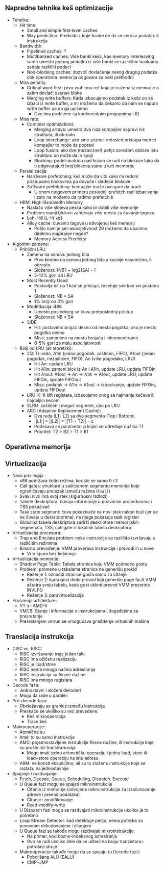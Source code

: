 ## Napredne tehnike keš optimizacije
- Tehnike:
    - Hit time:
        - Small and simple first-level caches
        - Way prediction: Predvidi iz koje banke će da se servira podatak ili instrukcija
    - Bandwidth:
        - Pipelined caches: ?
        - Multibanked caches: Više banki keša, kao memory interleaving samo umesto jednog podatka iz više banki se različitim bankama zadaju različiti podaci
        - Non-blocking caches: dozvoli dovlačenje nekog drugog podatka dok operativna memorija odgovara za neki prethodni
    - Miss penalty:
        - Critical word first: prvo vrati onu reč koja je tražena iz memorije a zatim dovlači ostatak bloka
        - Merging write buffers: Kada izbacujemo podatak iz keša on se izbaci iz write buffer, a mi možemo da čekamo da nam se napuni write buffer pa da ga upišemo
            - Ovo ima probleme sa konkurentnim programima i IO
    - Miss rate:
        - Compiler optimizations:
            - Merging arrays: umesto dva niza kompajler napravi niz struktura, ili obrnuto
            - Loop interchange: ako smo zeznuli redosled pristupa matrici kompajler to može da popravi
            - Loop fusion: ako dve (nezavisne!) petlje zaredom obilaze istu strukturu on može da ih spoji
            - Blocking: podeli matricu nad kojom se radi na blokove tako da ti odgovarajući broj blokova stane u keš memoriju
    - Paralelizacija:
        - Hardware prefetching: keš može da vidi kako mi redom pristupamo blokovima pa dovuče i sledeće blokove
        - Software prefetching: kompajler može ovo gore da uradi
            - U onom njegovom primeru poslednji prefetch radi izbacivanje i zato ne možemo da radimo prefetch b
    - HBM: High-Bandwidth Memory
        - Naslažu više slojeva peska kako bi dobili više memorije
        - Problem: manji blokovi zahtevaju više mesta za čuvanje tagova
        - Loh-Hill (L-H) keš
        - Alloy cache: čuvamo tagove u odvojenoj keš memoriji
            - Pošto nam je set-asocijativnost 29 možemo da ubacimo direktno mapiranje negde?
            - Memory Access Predictor
- Algoritmi zamene:
    - Približni LRU:
        - Zamena na osnovu jednog bita
            - Prvo biramo na osnovu jednog bita a kasnije nasumično, ili obrnuto
            - Složenost: ~~1~~NB? + log2(SA) - 1
            - 5-10% gori od LRU
        - Most Recently Used
            - Postavlja bit na 1 kad se pristupi, resetuje sve kad svi postanu 1
            - Složenost: NB * SA
            - 1% bolji do 3% gori
        - Modifikacija i486
            - Umesto poslednjeg se čuva pretposlednji pristup
            - Složenost: NB * SA
        - SIDE
            - Hit: postavimo brojač desno od mesta pogotka, ako je mesto pogotka desno
            - Miss: zamenimo na mestu brojača i inkrementiramo
            - 0-5% gori za malu asocijativnost
    - Bolji od LRU (ali teoretski):
        - 2Q: Tri reda, A1in (jedan pogodak, zaštićen, FIFO), A1out (jedan pogodak, nezaštićen, FIFO), An (više pogodaka, LRU)
            - Hit An: update LRU
            - Hit A1in: zameni blok iz An i A1in, update LRU, update FIFOin
            - Hit A1out: A1out -> An -> A1in -> A1out, update LRU, update FIFOin, update FIFOout
            - Miss: podatak -> A1in -> A1out -> izbacivanje, update FIFOin, update FIFOout
        - LRU-K: K šift registara, izbacujemo onog sa najmanje kečeva ili najdaljim kecom
        - SLRU: zaštićen i moguć segment, oba po LRU
        - ARC (Adaptive Replacement Cache):
            - Dva reda (L1 i L2) sa dva segmenta (Top i Bottom)
            - ||L1|| = ||L2|| = ||T1 + T2|| = c
            - Podešava se parametar p kojim se određuje dužina T1
            - Prioritet: T2 > B2 > T1 > B1

## Operativna memorija


## Virtuelizacija
- Nivoi privilegija:
    - x86 podržava četiri režima, koriste se samo 0 i 3
    - Call gates: strukture u zaštićenom segmentu memorije koje ograničavaju prelazak između režima (`lcall`)
    - Svaki nivo ima svoj stek (sigurnosni razlozi)
    - Tabele deskriptora: čuvaju informacije o pozvanim procedurama i TSS pokazivač
    - Task state segment: čuva pokazivače na novi stek nakon lcall (jer se ne čuvaju u deskriptorima), na njega pokazuje task register
    - Globalna tabela deskriptora sadrži deskriptore memorijskih segmenata, TSS, call gate ili lokalnih tabela deskriptora
- Virtuelizacija procesora:
    - Trap and Emulate problem: neke instrukcije se različito izvršavaju u različitim režimima
    - Binarno prevođenje: VMM proverava instrukcije i prevodi ih u nove
        - Vrlo sporo bez keširanja
- Virtuelizacija memorije:
    - Shadow Page Table: Tabela stranica koju VMM podmeće gostu
    - Problem: promene u tabelama stranica ne generišu prekid
        - Rešenje 1: označiti stranice gosta samo za čitanje
        - Rešenje 2: kada gost doda prevod koji generiše page fault VMM ažurira svoju tabelu, kada gost ukloni prevod VMM presretne INVLPG
        - Rešenje 3: paravirtuelizacija
- Proširenja arhitekture:
    - VT-x i AMD-V
    - VMCB: Stanje i informacije o instrukcijama i događajima za presretanje
    - Presretanjem vmrun se omogućava gnežđenje virtuelnih mašina

## Translacija instrukcija
- CISC vs. RISC:
    - RISC izvršavanje traje jedan takt
    - RISC ima ožičenu realizaciju
    - RISC je load/store
    - RISC nema mnogo načina adresiranja
    - RISC instrukcije su fiksne dužine
    - RISC ima mnogo registara
- Decode faza:
    - Jednostavni i složeni dekoderi
    - Mogu da rade u paraleli
- Pre-decode faza:
    - Obeležavaju se granice između instrukcija
    - Preskače se ukoliko su već prevedene:
        - Keš mikrooperacija
        - Trace keš
- Makrooperacije:
    - Atomične su
    - Intel: to su samo instrukcije
    - AMD: pojednostavljene instrukcije fiksne dužine, ili instrukcije koje su prošle niz transformacija
        - Mogu imati jednu aritmetičku operaciju i jednu load, store ili load+store operaciju na istu adresu
    - ARM: ne koristi eksplicitno, ali su to složene instrukcije koje se razlažu na jednostavnije
- Spajanje i razdvajanje:
    - Fetch, Decode, Queue, Scheduling, Dispatch, Execute
    - U Queue fazi mogu se spajati mikroinstrukcije
        - Čitanje iz memorije (odvojene mikroinstrukcije za izračunavanje adrese i prenos podataka)
        - Čitanje i modifikovanje
        - Read-modify-write
    - U Dispatch fazi mogu se razdvajati mikroinstrukcije ukoliko je to potrebno
    - Loop Stream Detector: kad detektuje petlju, nema potrebe za ponovnim dekodovanjem i čitanjem
    - U Queue fazi se takođe mogu razdvajati mikroinstrukcije:
        - Na primer, kod bazno-indeksnog adresiranja
        - Ovo se radi ukoliko žele da se uštedi na broju tranzistora i potrošnji struje
    - Makrooperacije takođe mogu da se spajaju (u Decode fazi):
        - Poboljšana ALU (EALU)
        - CMP+JMP
